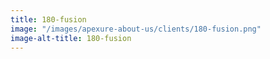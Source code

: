 ```yaml
---
title: 180-fusion
image: "/images/apexure-about-us/clients/180-fusion.png"
image-alt-title: 180-fusion
---
```


